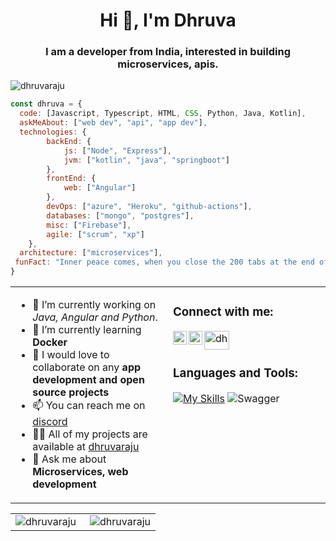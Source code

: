 <h1 align="center"> Hi 👋, I'm Dhruva</h1>
<h3 align="center">I am a developer from India, interested in building microservices, apis.</h3>
<p align="left"> <img src="https://komarev.com/ghpvc/?username=dhruvaraju&label=Profile%20views&color=0e75b6&style=flat" alt="dhruvaraju" /> </p>
<!--<img align="center" src="https://raw.githubusercontent.com/Dhruvaraju/Dhruvaraju/main/programmer.svg" alt="developer image" />-->

```javascript
const dhruva = {
  code: [Javascript, Typescript, HTML, CSS, Python, Java, Kotlin],
  askMeAbout: ["web dev", "api", "app dev"],
  technologies: {
        backEnd: {
            js: ["Node", "Express"],
            jvm: ["kotlin", "java", "springboot"]
        },
        frontEnd: {
            web: ["Angular"]
        },
        devOps: ["azure", "Heroku", "github-actions"],
        databases: ["mongo", "postgres"],
        misc: ["Firebase"],
        agile: ["scrum", "xp"]
    },
  architecture: ["microservices"],
 funFact: "Inner peace comes, when you close the 200 tabs at the end of your coding session"
}
```

<table>
<tr>
<td valign="top" width="50%">
  
- 🔭 I’m currently working on _Java, Angular and Python_.
- 🌱 I’m currently learning **Docker**
- 👯 I would love to collaborate on any **app development and open source projects**
- 📫 You can reach me on [discord](https://discord.gg/D2y3ETbR79)
- 👨‍💻 All of my projects are available at [dhruvaraju](https://github.com/Dhruvaraju?tab=repositories)
- 💬 Ask me about **Microservices, web development**
</td>
<td valign="top" width="50%">
<h3 align="left">Connect with me:</h3>
<p align="left">
  <a href="https://twitter.com/49dhruva">
  <img align="left" alt="Dhruva Raju | Twitter" width="22px" src="https://raw.githubusercontent.com/peterthehan/peterthehan/master/assets/twitter.svg" />
</a>
<a href="https://discord.gg/D2y3ETbR79">
  <img align="left" alt="clarke-allen's Discord" width="22px" src="https://raw.githubusercontent.com/peterthehan/peterthehan/master/assets/discord.svg" />
</a>
<a href="https://dev.to/dhruvaraju" target="blank"><img align="center" src="https://cdn.jsdelivr.net/npm/simple-icons@3.0.1/icons/dev-dot-to.svg" alt="dhruvaraju" height="30" width="40" /></a>
</p>

<h3 align="left">Languages and Tools:</h3>
  
[![My Skills](https://skills.thijs.gg/icons?i=js,html,css,java,kotlin,graphql,spring,angular,typescript,nodejs,express,git,py)](https://skills.thijs.gg)
![Swagger](https://img.shields.io/badge/-Swagger-%23Clojure?style=for-the-badge&logo=swagger&logoColor=white)
</td></tr>
</table>
  
<table>
<tr>
<td>
<img align="left" src="https://github-readme-stats.vercel.app/api?username=dhruvaraju&show_icons=true&locale=en&theme=default" alt="dhruvaraju" />
</td>
<td>
<img align="right" src="https://github-readme-stats.vercel.app/api/top-langs?username=dhruvaraju&show_icons=true&locale=en&layout=compact" alt="dhruvaraju" /> 
</td>
</tr>
</table>
<!--<img align="center" src="https://raw.githubusercontent.com/Dhruvaraju/Dhruvaraju/main/working.svg" alt="developer image" />-->
</div>
<!--<p align="right"><sup>Images from https://www.freepik.com/</sup></p>-->
<!--
Create a TODO app
**Dhruvaraju/Dhruvaraju** is a ✨ _special_ ✨ repository because its `README.md` (this file) appears on your GitHub profile.
Join My Discord Channel using the following link: https://discord.gg/U2FQpPrTr8
Here are some ideas to get you started:

- 🔭 I’m currently working on ...
- 🌱 I’m currently learning ...
- 👯 I’m looking to collaborate on ...
- 🤔 I’m looking for help with ...
- 💬 Ask me about ...
- 📫 How to reach me: ...
- 😄 Pronouns: ...
- ⚡ Fun fact: ...
-->
